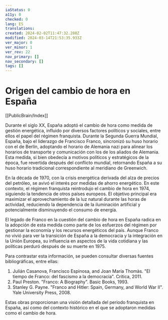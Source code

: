 ```yaml
---
iaStatus: 0
a11y: 0
checked: 0
lang: ES
translations: 
created: 2024-02-02T11:47:32.288Z
modified: 2024-03-14T21:53:35.933Z
ver_major: 0
ver_minor: 1
ver_rev: 22
nav_primary: []
nav_secondary: []
tags: []
---
```

# Origen del cambio de hora en España

[[PublicBrain/Index]]

Durante el siglo XX, España adoptó el cambio de hora como medida de gestión energética, influido por diversos factores políticos y sociales, entre ellos el papel del régimen franquista. Durante la Segunda Guerra Mundial, España, bajo el liderazgo de Francisco Franco, sincronizó su huso horario con el de Berlín, adoptando el horario de Alemania nazi para alinear los horarios de transporte y comunicación con los de los aliados de Alemania. Esta medida, si bien obedecía a motivos políticos y estratégicos de la época, fue revertida después del conflicto mundial, retornando España a su huso horario tradicional correspondiente al meridiano de Greenwich.

En la década de 1970, con la crisis energética derivada del alza de precios del petróleo, se avivó el interés por medidas de ahorro energético. En este contexto, el régimen franquista reintrodujo el cambio de hora en 1974, siguiendo la tendencia de otros países europeos. El objetivo principal era maximizar el aprovechamiento de la luz natural durante las horas de actividad, reduciendo la dependencia de la iluminación artificial y potencialmente disminuyendo el consumo de energía.

El legado de Franco en la cuestión del cambio de hora en España radica en la adopción de esta medida como parte de los esfuerzos del régimen por gestionar la economía y los recursos energéticos del país. Aunque Franco no vivió para ver la transición de España a la democracia y la integración en la Unión Europea, su influencia en aspectos de la vida cotidiana y las políticas perduró después de su muerte en 1975.

Para contrastar esta información, se pueden consultar diversas fuentes bibliográficas, entre ellas:

1. Julián Casanova, Francisco Espinosa, and Joan María Thomàs. "El tiempo de Franco: del fascismo a la democracia". Crítica, 2011.
2. Paul Preston. "Franco: A Biography". Basic Books, 1993.
3. Stanley G. Payne. "Franco and Hitler: Spain, Germany, and World War II". Yale University Press, 2008.

Estas obras proporcionan una visión detallada del periodo franquista en España, así como del contexto histórico en el que se adoptaron medidas como el cambio de hora.